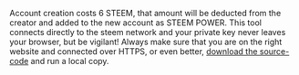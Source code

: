 
Account creation costs 6 STEEM, that amount will be deducted from the creator and added to the new account as STEEM POWER. This tool connects directly to the steem network and your private key never leaves your browser, but be vigilant! Always make sure that you are on the right website and connected over HTTPS, or even better, [download the source-code](https://github.com/jnordberg/steemaccount) and run a local copy.